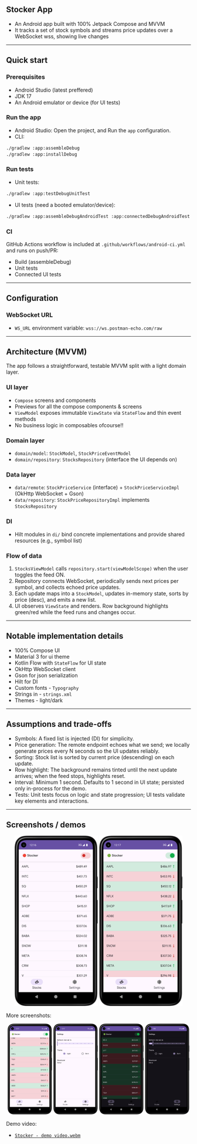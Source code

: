 ## Stocker App
- An Android app built with 100% Jetpack Compose and MVVM
- It tracks a set of stock symbols and streams price updates over a WebSocket wss, showing live changes

---

## Quick start

### Prerequisites
- Android Studio (latest preffered)
- JDK 17
- An Android emulator or device (for UI tests)

### Run the app
- Android Studio: Open the project, and Run the `app` configuration.
- CLI:
```bash
./gradlew :app:assembleDebug
./gradlew :app:installDebug
```

### Run tests
- Unit tests:
```bash
./gradlew :app:testDebugUnitTest
```
- UI tests (need a booted emulator/device):
```bash
./gradlew :app:assembleDebugAndroidTest :app:connectedDebugAndroidTest
```

### CI
GitHub Actions workflow is included at `.github/workflows/android-ci.yml` and runs on push/PR:
- Build (assembleDebug)
- Unit tests
- Connected UI tests

---

## Configuration

### WebSocket URL
- `WS_URL` environment variable: `wss://ws.postman-echo.com/raw`

---

## Architecture (MVVM)

The app follows a straightforward, testable MVVM split with a light domain layer.

### UI layer
- `Compose` screens and components
- Previews for all the compose components & screens
- `ViewModel` exposes immutable `ViewState` via `StateFlow` and thin event methods
- No business logic in composables ofcourse!!

### Domain layer
- `domain/model`: `StockModel`, `StockPriceEventModel`
- `domain/repository`: `StocksRepository` (interface the UI depends on)

### Data layer
- `data/remote`: `StockPriceService` (interface) + `StockPriceServiceImpl` (OkHttp WebSocket + Gson)
- `data/repository`: `StockPriceRepositoryImpl` implements `StocksRepository`

### DI
- Hilt modules in `di/` bind concrete implementations and provide shared resources (e.g., symbol list)

### Flow of data
1. `StocksViewModel` calls `repository.start(viewModelScope)` when the user toggles the feed ON.
2. Repository connects WebSocket, periodically sends next prices per symbol, and collects echoed price updates.
3. Each update maps into a `StockModel`, updates in-memory state, sorts by price (desc), and emits a new list.
4. UI observes `ViewState` and renders. Row background highlights green/red while the feed runs and changes occur.

---

## Notable implementation details

- 100% Compose UI
- Material 3 for ui theme
- Kotlin Flow with `StateFlow` for UI state
- OkHttp WebSocket client
- Gson for json serialization
- Hilt for DI
- Custom fonts - `Typography`
- Strings in - `strings.xml`
- Themes - light/dark

---

## Assumptions and trade-offs

- Symbols: A fixed list is injected (DI) for simplicity.
- Price generation: The remote endpoint echoes what we send; we locally generate prices every N seconds so the UI updates reliably.
- Sorting: Stock list is sorted by current price (descending) on each update.
- Row highlight: The background remains tinted until the next update arrives; when the feed stops, highlights reset.
- Interval: Minimum 1 second. Defaults to 1 second in UI state; persisted only in-process for the demo.
- Tests: Unit tests focus on logic and state progression; UI tests validate key elements and interactions.

---

## Screenshots / demos

<p align="center">
  <img src="docs/media/Screenshot_20250813_121703.png" alt="Stocks screen" width="45%" />
  <img src="docs/media/Screenshot_20250813_121718.png" alt="Settings screen" width="45%" />

</p>

More screenshots:

<div align="center">
  <img src="docs/media/Screenshot_20250813_121737.png" alt="Screenshot 1" width="24%" />
  <img src="docs/media/Screenshot_20250813_121750.png" alt="Screenshot 2" width="24%" />
  <img src="docs/media/Screenshot_20250813_145634.png" alt="Screenshot 3" width="24%" />
  <img src="docs/media/Screenshot_20250813_145847.png" alt="Screenshot 4" width="24%" />
</div>

Demo video:

- [`Stocker - demo video.webm`](docs/media/Stocker%20-%20demo%20video.webm)